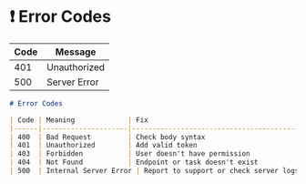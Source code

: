 # ❗ Error Codes



| Code | Message      |
| ---- | ------------ |
| 401  | Unauthorized |
| 500  | Server Error |

```markdown
# Error Codes

| Code | Meaning             | Fix                                     |
|------|---------------------|------------------------------------------|
| 400  | Bad Request         | Check body syntax                        |
| 401  | Unauthorized        | Add valid token                          |
| 403  | Forbidden           | User doesn't have permission             |
| 404  | Not Found           | Endpoint or task doesn't exist           |
| 500  | Internal Server Error | Report to support or check server logs |
```
